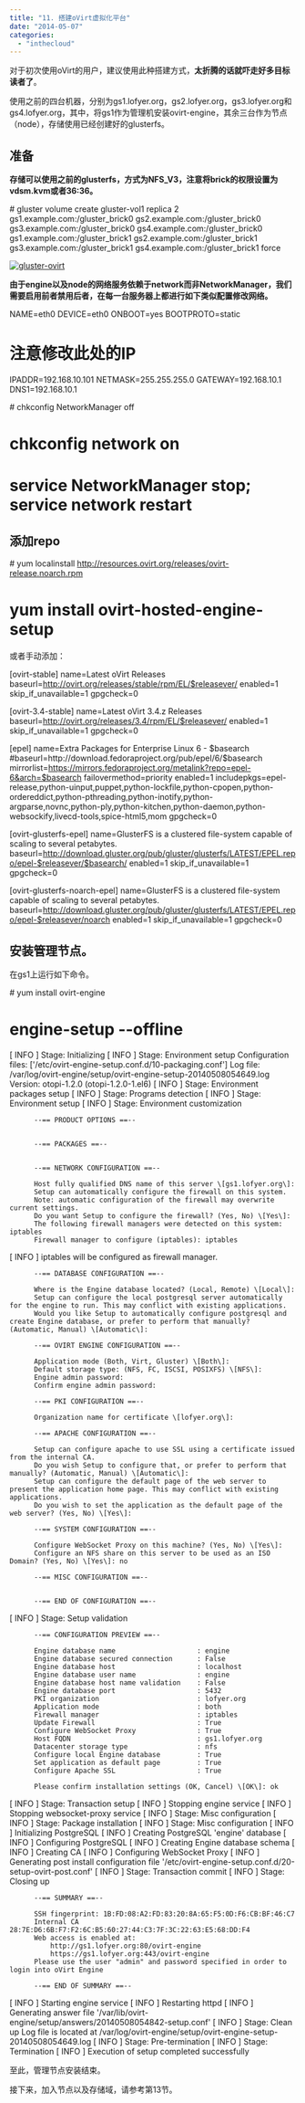 ```yaml
---
title: "11. 搭建oVirt虚拟化平台"
date: "2014-05-07"
categories: 
  - "inthecloud"
---
```


对于初次使用oVirt的用户，建议使用此种搭建方式，**太折腾的话就吓走好多目标读者了**。

使用之前的四台机器，分别为gs1.lofyer.org，gs2.lofyer.org，gs3.lofyer.org和gs4.lofyer.org，其中，将gs1作为管理机安装ovirt-engine，其余三台作为节点（node），存储使用已经创建好的glusterfs。

## 准备

**存储可以使用之前的glusterfs，方式为NFS\_V3，注意将brick的权限设置为vdsm.kvm或者36:36。**

\# gluster volume create gluster-vol1 replica 2 gs1.example.com:/gluster\_brick0 gs2.example.com:/gluster\_brick0 gs3.example.com:/gluster\_brick0 gs4.example.com:/gluster\_brick0 gs1.example.com:/gluster\_brick1 gs2.example.com:/gluster\_brick1 gs3.example.com:/gluster\_brick1 gs4.example.com:/gluster\_brick1 force

[![gluster-ovirt](/blog/post/images/gluster-ovirt.png)](http://blog.lofyer.org/11-cloud-ha-ovirt/gluster-ovirt/)

**由于engine以及node的网络服务依赖于network而非NetworkManager，我们需要启用前者禁用后者，在每一台服务器上都进行如下类似配置修改网络。**

NAME=eth0
DEVICE=eth0
ONBOOT=yes
BOOTPROTO=static
# 注意修改此处的IP
IPADDR=192.168.10.101
NETMASK=255.255.255.0
GATEWAY=192.168.10.1
DNS1=192.168.10.1

\# chkconfig NetworkManager off
# chkconfig network on
# service NetworkManager stop; service network restart

## 添加repo

\# yum localinstall http://resources.ovirt.org/releases/ovirt-release.noarch.rpm
# yum install ovirt-hosted-engine-setup

或者手动添加：

\[ovirt-stable\]
name=Latest oVirt Releases
baseurl=http://ovirt.org/releases/stable/rpm/EL/$releasever/
enabled=1
skip\_if\_unavailable=1
gpgcheck=0

\[ovirt-3.4-stable\]
name=Latest oVirt 3.4.z Releases
baseurl=http://ovirt.org/releases/3.4/rpm/EL/$releasever/
enabled=1
skip\_if\_unavailable=1
gpgcheck=0

\[epel\]
name=Extra Packages for Enterprise Linux 6 - $basearch
#baseurl=http://download.fedoraproject.org/pub/epel/6/$basearch
mirrorlist=https://mirrors.fedoraproject.org/metalink?repo=epel-6&arch=$basearch
failovermethod=priority
enabled=1
includepkgs=epel-release,python-uinput,puppet,python-lockfile,python-cpopen,python-ordereddict,python-pthreading,python-inotify,python-argparse,novnc,python-ply,python-kitchen,python-daemon,python-websockify,livecd-tools,spice-html5,mom
gpgcheck=0

\[ovirt-glusterfs-epel\]
name=GlusterFS is a clustered file-system capable of scaling to several petabytes.
baseurl=http://download.gluster.org/pub/gluster/glusterfs/LATEST/EPEL.repo/epel-$releasever/$basearch/
enabled=1
skip\_if\_unavailable=1
gpgcheck=0

\[ovirt-glusterfs-noarch-epel\]
name=GlusterFS is a clustered file-system capable of scaling to several petabytes.
baseurl=http://download.gluster.org/pub/gluster/glusterfs/LATEST/EPEL.repo/epel-$releasever/noarch
enabled=1
skip\_if\_unavailable=1
gpgcheck=0

## 安装管理节点。

在gs1上运行如下命令。

\# yum install ovirt-engine
# engine-setup --offline
\[ INFO  \] Stage: Initializing
\[ INFO  \] Stage: Environment setup
          Configuration files: \['/etc/ovirt-engine-setup.conf.d/10-packaging.conf'\]
          Log file: /var/log/ovirt-engine/setup/ovirt-engine-setup-20140508054649.log
          Version: otopi-1.2.0 (otopi-1.2.0-1.el6)
\[ INFO  \] Stage: Environment packages setup
\[ INFO  \] Stage: Programs detection
\[ INFO  \] Stage: Environment setup
\[ INFO  \] Stage: Environment customization
         
          --== PRODUCT OPTIONS ==--
         
         
          --== PACKAGES ==--
         
         
          --== NETWORK CONFIGURATION ==--
         
          Host fully qualified DNS name of this server \[gs1.lofyer.org\]: 
          Setup can automatically configure the firewall on this system.
          Note: automatic configuration of the firewall may overwrite current settings.
          Do you want Setup to configure the firewall? (Yes, No) \[Yes\]: 
          The following firewall managers were detected on this system: iptables
          Firewall manager to configure (iptables): iptables
\[ INFO  \] iptables will be configured as firewall manager.
         
          --== DATABASE CONFIGURATION ==--
         
          Where is the Engine database located? (Local, Remote) \[Local\]: 
          Setup can configure the local postgresql server automatically for the engine to run. This may conflict with existing applications.
          Would you like Setup to automatically configure postgresql and create Engine database, or prefer to perform that manually? (Automatic, Manual) \[Automatic\]: 
         
          --== OVIRT ENGINE CONFIGURATION ==--
         
          Application mode (Both, Virt, Gluster) \[Both\]: 
          Default storage type: (NFS, FC, ISCSI, POSIXFS) \[NFS\]: 
          Engine admin password: 
          Confirm engine admin password: 
         
          --== PKI CONFIGURATION ==--
         
          Organization name for certificate \[lofyer.org\]: 
         
          --== APACHE CONFIGURATION ==--
         
          Setup can configure apache to use SSL using a certificate issued from the internal CA.
          Do you wish Setup to configure that, or prefer to perform that manually? (Automatic, Manual) \[Automatic\]: 
          Setup can configure the default page of the web server to present the application home page. This may conflict with existing applications.
          Do you wish to set the application as the default page of the web server? (Yes, No) \[Yes\]: 
         
          --== SYSTEM CONFIGURATION ==--
         
          Configure WebSocket Proxy on this machine? (Yes, No) \[Yes\]: 
          Configure an NFS share on this server to be used as an ISO Domain? (Yes, No) \[Yes\]: no
         
          --== MISC CONFIGURATION ==--
         
         
          --== END OF CONFIGURATION ==--
         
\[ INFO  \] Stage: Setup validation
         
          --== CONFIGURATION PREVIEW ==--
         
          Engine database name                    : engine
          Engine database secured connection      : False
          Engine database host                    : localhost
          Engine database user name               : engine
          Engine database host name validation    : False
          Engine database port                    : 5432
          PKI organization                        : lofyer.org
          Application mode                        : both
          Firewall manager                        : iptables
          Update Firewall                         : True
          Configure WebSocket Proxy               : True
          Host FQDN                               : gs1.lofyer.org
          Datacenter storage type                 : nfs
          Configure local Engine database         : True
          Set application as default page         : True
          Configure Apache SSL                    : True
         
          Please confirm installation settings (OK, Cancel) \[OK\]: ok
\[ INFO  \] Stage: Transaction setup
\[ INFO  \] Stopping engine service
\[ INFO  \] Stopping websocket-proxy service
\[ INFO  \] Stage: Misc configuration
\[ INFO  \] Stage: Package installation
\[ INFO  \] Stage: Misc configuration
\[ INFO  \] Initializing PostgreSQL
\[ INFO  \] Creating PostgreSQL 'engine' database
\[ INFO  \] Configuring PostgreSQL
\[ INFO  \] Creating Engine database schema
\[ INFO  \] Creating CA
\[ INFO  \] Configuring WebSocket Proxy
\[ INFO  \] Generating post install configuration file '/etc/ovirt-engine-setup.conf.d/20-setup-ovirt-post.conf'
\[ INFO  \] Stage: Transaction commit
\[ INFO  \] Stage: Closing up
         
          --== SUMMARY ==--
         
          SSH fingerprint: 1B:FD:08:A2:FD:83:20:8A:65:F5:0D:F6:CB:BF:46:C7
          Internal CA 28:7E:D6:6B:F7:F2:6C:B5:60:27:44:C3:7F:3C:22:63:E5:68:DD:F4
          Web access is enabled at:
              http://gs1.lofyer.org:80/ovirt-engine
              https://gs1.lofyer.org:443/ovirt-engine
          Please use the user "admin" and password specified in order to login into oVirt Engine
         
          --== END OF SUMMARY ==--
         
\[ INFO  \] Starting engine service
\[ INFO  \] Restarting httpd
\[ INFO  \] Generating answer file '/var/lib/ovirt-engine/setup/answers/20140508054842-setup.conf'
\[ INFO  \] Stage: Clean up
          Log file is located at /var/log/ovirt-engine/setup/ovirt-engine-setup-20140508054649.log
\[ INFO  \] Stage: Pre-termination
\[ INFO  \] Stage: Termination
\[ INFO  \] Execution of setup completed successfully

至此，管理节点安装结束。

接下来，加入节点以及存储域，请参考第13节。
